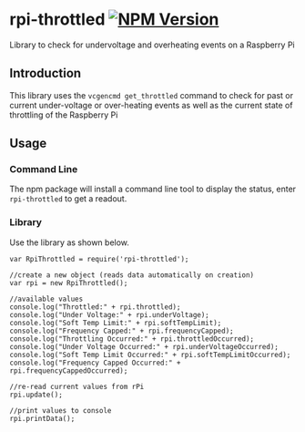 # rpi-throttled [![NPM Version](https://img.shields.io/npm/v/rpi-throttled.svg)](https://www.npmjs.com/package/rpi-throttled)

Library to check for undervoltage and overheating events on a Raspberry Pi

## Introduction
This library uses the `vcgencmd get_throttled` command to check for past or current under-voltage or over-heating events as well as the current state of throttling of the Raspberry Pi

## Usage
### Command Line
The npm package will install a command line tool to display the status, enter `rpi-throttled` to get a readout.

### Library
Use the library as shown below.

```
var RpiThrottled = require('rpi-throttled');

//create a new object (reads data automatically on creation)
var rpi = new RpiThrottled();

//available values
console.log("Throttled:" + rpi.throttled);
console.log("Under Voltage:" + rpi.underVoltage);
console.log("Soft Temp Limit:" + rpi.softTempLimit);
console.log("Frequency Capped:" + rpi.frequencyCapped);
console.log("Throttling Occurred:" + rpi.throttledOccurred);
console.log("Under Voltage Occurred:" + rpi.underVoltageOccurred);
console.log("Soft Temp Limit Occurred:" + rpi.softTempLimitOccurred);
console.log("Frequency Capped Occurred:" + rpi.frequencyCappedOccurred);

//re-read current values from rPi
rpi.update();

//print values to console
rpi.printData();
```
